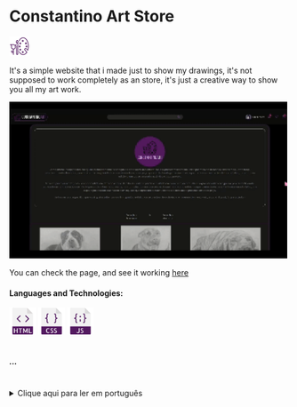  <h1>Constantino Art Store</h1>  <img src="assets/logo/art.png" width="36"/>
  <p>It's a simple website that i made just to show my drawings, it's not supposed to work completely as an store, it's just a creative way to show you all my art work.</p>

  <img src="constantinoArt.gif" width="500"/>
  
  <p>You can check the page, and see it working <a href="https://yasminconstantino.github.io/Constantino-Art-/">here</a></p>

  <h4> Languages and Technologies:</h4>
  <div>
    <img src="html (2).png" width="48"/>
    <img src="css (2).png" width="48"/>
    <img src="javascript (1).png" width="48"/>
  </div>
<br>
<h5>...</h5>
<br>
<section>
  <details>
    <summary>Clique aqui para ler em português</summary>
    <p>Esse é um site bem simples que eu fiz apenas pra mostrar os meus desenhos, ele não foi feito para funcionar como uma loja, é apenas um jeito criativo de mostrar a minha arte.</p>
    <p>Você pode acessar a página e ver ela funcionando <a href="https://yasminconstantino.github.io/Constantino-Art-/">aqui</a></p>
    <h4>Linguagens e tecnologias utilizadas:</h4>
  <div>
    <img src="html (2).png" width="38"/>
    <img src="css (2).png" width="38"/>
    <img src="javascript (1).png" width="38"/>
  </div>
  </details>
</section>

